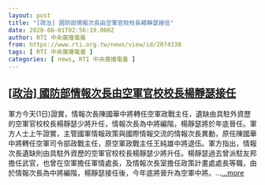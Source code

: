 ```yaml
---
layout: post
title: "[政治] 國防部情報次長由空軍官校校長楊靜瑟接任"
date: 2020-08-01T02:56:19.000Z
author: RTI 中央廣播電臺
from: https://www.rti.org.tw/news/view/id/2074338
tags: [ RTI 中央廣播電臺 ]
categories: [ news, RTI 中央廣播電臺 ]
---
```

<!--1596250579000-->
[[政治] 國防部情報次長由空軍官校校長楊靜瑟接任](https://www.rti.org.tw/news/view/id/2074338)
------

<div>
軍方今天(1日)證實，情報次長陳國華中將轉任空軍政戰主任，遺缺由具駐外資歷的空軍官校校長楊靜瑟少將升任，情報次長為中將編階，楊靜瑟將於年底晉任。軍方人士上午證實，主管國軍情報政策與國際情報交流的情報次長異動，原任陳國華中將轉任空軍司令部政戰主任，原空軍政戰主任王純雄中將退伍。軍方指出，情報次長遺缺則由具駐外資歷的空軍官校校長楊靜瑟少將升任。楊靜瑟過去曾派駐友邦擔任武官，也曾在空軍擔任軍情處長，及情報次長室擔任政策計畫處處長等職，由於情報次長為中將編階，楊靜瑟接任後，今年底將晉升為空軍中將。...<a target="_blank" href="https://www.rti.org.tw/news/view/id/2074338">...more</a>
</div>

